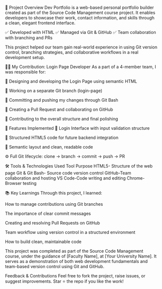 📘 Project Overview
Dev Portfolio is a web-based personal portfolio builder created as part of the Source Code Management course project. It enables developers to showcase their work, contact information, and skills through a clean, elegant frontend interface.

✅ Developed with HTML
✅ Managed via Git & GitHub
✅ Team collaboration with branching and PRs

This project helped our team gain real-world experience in using Git version control, branching strategies, and collaborative workflows in a real development setup.


👨‍💻 My Contribution: Login Page Developer
As a part of a 4-member team, I was responsible for:

🔹 Designing and developing the Login Page using semantic HTML

🔹 Working on a separate Git branch (login-page)

🔹 Committing and pushing my changes through Git Bash

🔹 Creating a Pull Request and collaborating on GitHub

🔹 Contributing to the overall structure and final polishing


🚀 Features Implemented
🔐 Login Interface with input validation structure

📄 Structured HTML5 code for future backend integration

🧠 Semantic layout and clean, readable code

⚙️ Full Git lifecycle: clone → branch → commit → push → PR


🛠 Tools & Technologies Used
Tool	Purpose
HTML5-	Structure of the web page
Git & Git Bash-	Source code version control
GitHub-Team collaboration and hosting
VS Code-Code writing and editing
Chrome-	Browser testing


📚 Key Learnings
Through this project, I learned:

How to manage contributions using Git branches

The importance of clear commit messages

Creating and resolving Pull Requests on GitHub

Team workflow using version control in a structured environment

How to build clean, maintainable code


This project was completed as part of the Source Code Management course, under the guidance of [Faculty Name], at [Your University Name]. It serves as a demonstration of both web development fundamentals and team-based version control using Git and GitHub.



Feedback & Contributions
Feel free to fork the project, raise issues, or suggest improvements.
Star ⭐ the repo if you like the work!


